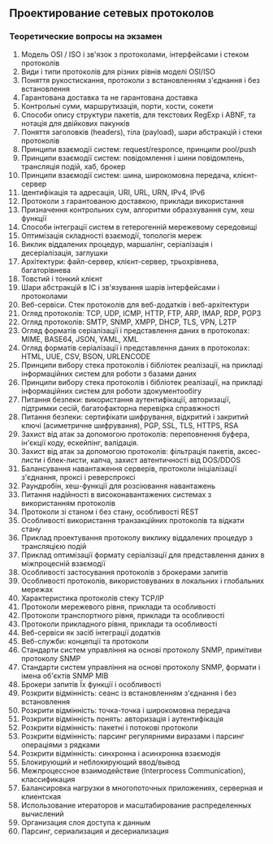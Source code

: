 ## Проектирование сетевых протоколов

### Теоретические вопросы на экзамен

1. Модель OSI / ISO і зв'язок з протоколами, інтерфейсами і стеком протоколів
2. Види і типи протоколів для різних рівнів моделі OSI/ISO
3. Поняття рукостискання, протоколи з встановленням з'єднання і без встановлення
4. Гарантована доставка та не гарантована доставка
5. Контрольні суми, маршрутизація, порти, хости, сокети
6. Способи опису структури пакетів, для текстових RegExp і ABNF, та нотація для двійкових пакунків
7. Поняття заголовків (headers), тіла (payload), шари абстракцій і стеки протоколів
8. Принципи взаємодії систем: request/responce, принципи pool/push
9. Принципи взаємодії систем: повідомлення і шини повідомлень, трансляція подій, хаб, брокер
10. Принципи взаємодії систем: шина, широкомовна передача, клієнт-сервер
11. Ідентифікація та адресація, URI, URL, URN, IPv4, IPv6
12. Протоколи з гарантованою доставкою, приклади використання
13. Призначення контрольних сум, алгоритми образхування сум, хеш функції
14. Способи інтеграції систем в гетерогенній мережевому середовищі
15. Оптимізація складності взаємодії, топологія мереж
16. Виклик віддалених процедур, маршалінг, серіалізація і десеріалізація, заглушки
17. Архітектури: файл-сервер, клієнт-сервер, трьохрівнева, багаторівнева
18. Товстий і тонкий клієнт
19. Шари абстракцій в ІС і зв'язування шарів інтерфейсами і протоколами
20. Веб-сервіси. Стек протоколів для веб-додатків і веб-архітектури
21. Огляд протоколів: TCP, UDP, ICMP, HTTP, FTP, ARP, IMAP, RDP, POP3
22. Огляд протоколів: SMTP, SNMP, XMPP, DHCP, TLS, VPN, L2TP
23. Огляд форматів серіалізації і представлення даних в протоколах: MIME, BASE64, JSON, YAML, XML
24. Огляд форматів серіалізації і представлення даних в протоколах: HTML, UUE, CSV, BSON, URLENCODE
25. Принципи вибору стека протоколів і бібліотек реалізації, на прикладі інформаційних систем для роботи з базами даних
26. Принципи вибору стека протоколів і бібліотек реалізації, на прикладі інформаційних систем для роботи здокументообігу
27. Питання безпеки: використання аутентифікації, авторизації, підтримки сесій, багатофакторна перевірка справжності
28. Питання безпеки: сертифікати шифрування, відкритий і закритий ключі (асиметричне шифрування), PGP, SSL, TLS, HTTPS, RSA
29. Захист від атак за допомогою протоколів: переповнення буфера, ін'єкції коду, ескейпінг, валідація.
30. Захист від атак за допомогою протоколів: фільтрація пакетів, аксес-листи і блек-листи, капча, захист автентичності від DOS/DDOS
31. Балансування навантаження серверів, протоколи ініціалізації з'єднання, проксі і реверспроксі
32. Раундробін, хеш-функції для розсіювання навантажень
33. Питання надійності в високонавантажених системах з використанням протоколів
34. Протоколи зі станом і без стану, особливості REST
35. Особливості використання транзакційних протоколів та відкати стану
36. Приклад проектування протоколу виклику віддалених процедур з трансляцією подій
37. Приклад оптимізації формату серіалізації для представлення даних в міжпроцесній взаємодії
38. Особливості застосування протоколів з брокерами запитів
39. Особливості протоколів, використовуваних в локальних і глобальних мережах
40. Характеристика протоколів стеку TCP/IP
41. Протоколи мережевого рівня, приклади та особливості
42. Протоколи транспортного рівня, приклади та особливості
43. Протоколи прикладного рівня, приклади та особливості
44. Веб-сервіси як засіб інтеграції додатків
45. Веб-служби: концепції та протоколи
46. Стандарти систем управління на основі протоколу SNMP, примітиви протоколу SNMP
47. Стандарти систем управління на основі протоколу SNMP, формати і імена об'єктів SNMP MIB
48. Брокери запитів Їх функції і особливості
49. Розкрити відмінність: сеанс із встановленням з'єднання і без встановлення
50. Розкрити відмінність: точка-точка і широкомовна передача
51. Розкрити відмінність понять: авторизація і аутентифікація
52. Розкрити відмінність: пакетні і потокові протоколи
53. Розкрити відмінність: парсинг регулярними виразами і парсинг операціями з рядками
54. Розкрити відмінність: синхронна і асинхронна взаємодія
55. Блокирующий и неблокирующий ввод/вывод
56. Межпроцессное взаимодействие (Interprocess Communication), классификация
57. Балансировка нагрузки в многопоточных приложениях, серверная и клиентская
58. Использование итераторов и масштабирование распределенных вычислений
59. Организация слоя доступа к данным
60. Парсинг, сериализация и десериализация
